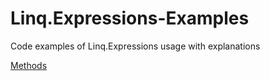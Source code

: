 # Linq.Expressions-Examples
Code examples of Linq.Expressions usage with explanations

[Methods](Examples/Methods/)
